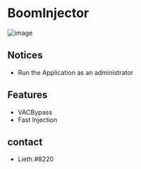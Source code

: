 # BoomInjector
![image](https://user-images.githubusercontent.com/83485103/170792887-904f58e9-8a8c-4e30-9374-e462cd8399ab.png)

## Notices

- Run the Application as an administrator

## Features

- VACBypass
- Fast Injection

## contact

- Lieth.#8220
